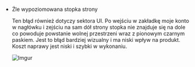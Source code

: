 * Źle wypoziomowana stopka strony

    Ten błąd również dotyczy sektora UI. Po wejściu w zakładkę moje konto w nagłówku i zejściu na sam dół strony stopka nie znajduje się na dole co powoduje powstanie wolnej przestrzeni wraz z pionowym czarnym paskiem. Jest to błąd bardziej wizualny i ma niski wpływ na produkt. Koszt naprawy jest niski i szybki w wykonaniu.

    ![Imgur](https://i.imgur.com/YCDcNQ0.png)